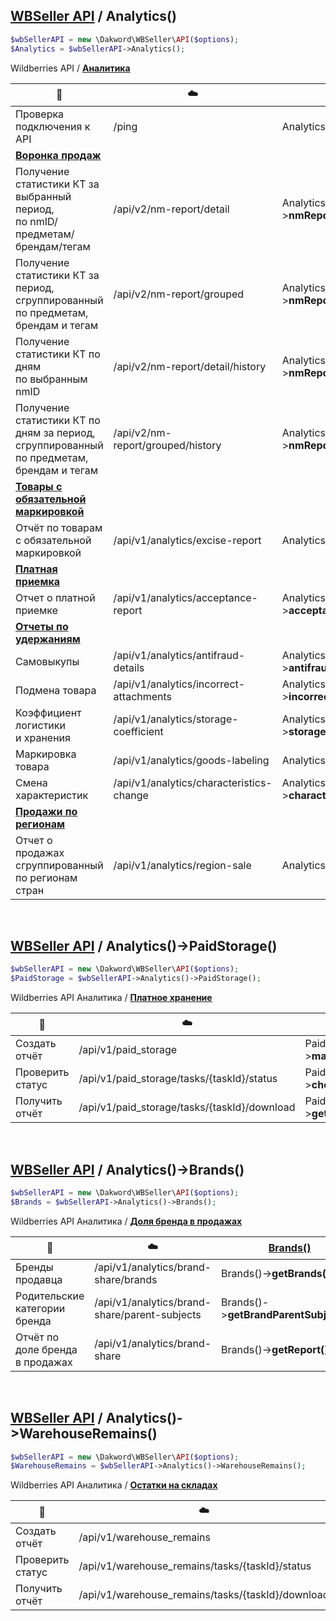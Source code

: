 ## [WBSeller API](/docs/API.md) / Analytics()

```php
$wbSellerAPI = new \Dakword\WBSeller\API($options);
$Analytics = $wbSellerAPI->Analytics();
```

Wildberries API / [**Аналитика**](https://openapi.wb.ru/analytics/api/ru/)

| :speech_balloon: | :cloud: | [Analytics()](/src/API/Endpoint/Analytics.php) |
| ---------------- | ------- | ---------------------------------------------- |
| Проверка подключения к API | /ping | Analytics()->**ping()** |
| [**Воронка продаж**](https://openapi.wb.ru/analytics/api/ru/#tag/Voronka-prodazh) |||
| Получение статистики КТ за выбранный период,<br>по nmID/предметам/брендам/тегам             | /api/v2/nm-report/detail          | Analytics()->**nmReportDetail()**         |
| Получение статистики КТ за период,<br>сгруппированный по предметам, брендам и тегам         | /api/v2/nm-report/grouped         | Analytics()->**nmReportGrouped()**        |
| Получение статистики КТ по дням<br>по выбранным nmID                                        | /api/v2/nm-report/detail/history  | Analytics()->**nmReportDetailHistory()**  |
| Получение статистики КТ по дням за период,<br>сгруппированный по предметам, брендам и тегам | /api/v2/nm-report/grouped/history | Analytics()->**nmReportGroupedHistory()** |
| [**Товары с обязательной маркировкой**](https://openapi.wb.ru/analytics/api/ru/#tag/Tovary-s-obyazatelnoj-markirovkoj) |||
| Отчёт по товарам с обязательной маркировкой | /api/v1/analytics/excise-report | Analytics()->**exciseReport()** |
| [**Платная приемка**](https://openapi.wb.ru/analytics/api/ru/#tag/Platnaya-priyomka) |||
| Отчет о платной приемке | /api/v1/analytics/acceptance-report | Analytics()->**acceptanceReport()** |
| [**Отчеты по удержаниям**](https://openapi.wb.ru/analytics/api/ru/#tag/Otchyoty-po-uderzhaniyam) |||
| Самовыкупы                          | /api/v1/analytics/antifraud-details      | Analytics()->**antifraudDetails()**      |
| Подмена товара                      | /api/v1/analytics/incorrect-attachments  | Analytics()->**incorrectAttachments()**  |
| Коэффициент логистики<br>и хранения | /api/v1/analytics/storage-coefficient    | Analytics()->**storageCoefficient()**    |
| Маркировка товара                   | /api/v1/analytics/goods-labeling         | Analytics()->**goodsLabeling()**         |
| Смена характеристик                 | /api/v1/analytics/characteristics-change | Analytics()->**characteristicsChange()** |
| [**Продажи по регионам**](https://openapi.wb.ru/analytics/api/ru/#tag/Prodazhi-po-regionam) |||
| Отчет о продажах сгруппированный<br>по регионам стран | /api/v1/analytics/region-sale | Analytics()->**regionSale()** |
<br>

## [WBSeller API](/docs/API.md) / Analytics()->PaidStorage()

```php
$wbSellerAPI = new \Dakword\WBSeller\API($options);
$PaidStorage = $wbSellerAPI->Analytics()->PaidStorage();
```
Wildberries API Аналитика / [**Платное хранение**](https://openapi.wb.ru/analytics/api/ru/#tag/Platnoe-hranenie)

| :speech_balloon: | :cloud: | [PaidStorage()](/src/API/Endpoint/Subpoint/PaidStorage.php) |
| ---------------- | ------- | ----------------------------------------------------------- |
| Создать отчёт    | /api/v1/paid_storage                         | PaidStorage()->**makeReport()**        |
| Проверить статус | /api/v1/paid_storage/tasks/{taskId}/status   | PaidStorage()->**checkReportStatus()** |
| Получить отчёт   | /api/v1/paid_storage/tasks/{taskId}/download | PaidStorage()->**getReport()**         |
<br>

## [WBSeller API](/docs/API.md) / Analytics()->Brands()

```php
$wbSellerAPI = new \Dakword\WBSeller\API($options);
$Brands = $wbSellerAPI->Analytics()->Brands();
```
Wildberries API Аналитика / [**Доля бренда в продажах**](https://openapi.wb.ru/analytics/api/ru/#tag/Dolya-brenda-v-prodazhah)

| :speech_balloon: | :cloud: | [Brands()](/src/API/Endpoint/Subpoint/Brands.php) |
| ---------------- | ------- | ------------------------------------------------- |
| Бренды продавца                 | /api/v1/analytics/brand-share/brands          | Brands()->**getBrands()**              |
| Родительские категории бренда   | /api/v1/analytics/brand-share/parent-subjects | Brands()->**getBrandParentSubjects()** |
| Отчёт по доле бренда в продажах | /api/v1/analytics/brand-share                 | Brands()->**getReport()**              |
<br>

## [WBSeller API](/docs/API.md) / Analytics()->WarehouseRemains()

```php
$wbSellerAPI = new \Dakword\WBSeller\API($options);
$WarehouseRemains = $wbSellerAPI->Analytics()->WarehouseRemains();
```
Wildberries API Аналитика / [**Остатки на складах**](https://openapi.wb.ru/analytics/api/ru/#tag/Otchyot-po-ostatkam-na-skladah)

| :speech_balloon: | :cloud: | [WarehouseRemains()](/src/API/Endpoint/Subpoint/WarehouseRemains.php) |
| ---------------- | ------- | --------------------------------------------------------------------- |
| Создать отчёт    | /api/v1/warehouse_remains                         | WarehouseRemains()->**makeReport()**        |
| Проверить статус | /api/v1/warehouse_remains/tasks/{taskId}/status   | WarehouseRemains()->**checkReportStatus()** |
| Получить отчёт   | /api/v1/warehouse_remains/tasks/{taskId}/download | WarehouseRemains()->**getReport()**         |
